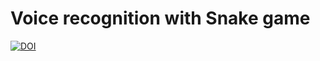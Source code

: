 # Voice recognition with Snake game
 <a href="https://zenodo.org/badge/latestdoi/228720028"><img src="https://zenodo.org/badge/228720028.svg" alt="DOI"></a>

